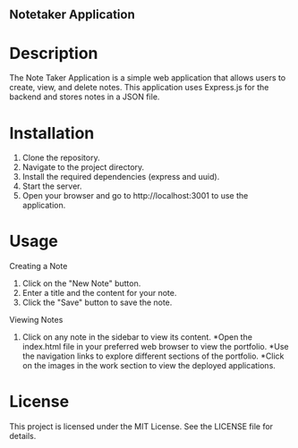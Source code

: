## Notetaker Application

# Description
The Note Taker Application is a simple web application that allows users to create, view, and delete notes. This application uses Express.js for the backend and stores notes in a JSON file.

# Installation

1. Clone the repository.
2. Navigate to the project directory.
3. Install the required dependencies (express and uuid).
4. Start the server.
5. Open your browser and go to http://localhost:3001 to use the application.

# Usage

Creating a Note
1. Click on the "New Note" button.
2. Enter a title and the content for your note.
3. Click the "Save" button to save the note.

Viewing Notes
1. Click on any note in the sidebar to view its content.
*Open the index.html file in your preferred web browser to view the portfolio. *Use the navigation links to explore different sections of the portfolio. *Click on the images in the work section to view the deployed applications.

# License
This project is licensed under the MIT License. See the LICENSE file for details.
